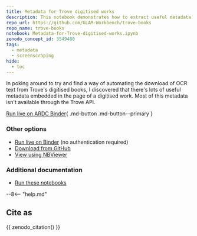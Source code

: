 ```yaml
---
title: Metadata for Trove digitised works
description: This notebook demonstrates how to extract useful metadata embedded in the page of a digitised work. Most of this metadata isn't available through the Trove API.
repo_url: https://github.com/GLAM-Workbench/trove-books
repo_name: trove-books
notebook: Metadata-for-Trove-digitised-works.ipynb
zenodo_concept_id: 3549480
tags:
  - metadata
  - screenscraping
hide:
  - toc
---
```


In poking around to try and find a way of automating the download of OCR text from Trove's digitised books, I discovered that there's lots of useful metadata embedded in the page of a digitised work. Most of this metadata isn't available through the Trove API.

[Run live on ARDC Binder](https://binderhub.rc.nectar.org.au/v2/gh/GLAM-Workbench/{{repo_name}}/HEAD?urlpath=/lab/tree/{{notebook}}){ .md-button .md-button--primary }

### Other options

* [Run live on Binder](https://mybinder.org/v2/gh/GLAM-Workbench/{{repo_name}}/HEAD?urlpath=/lab/tree/{{notebook}}) (no authentication required)
* [Download from GitHub](https://github.com/GLAM-Workbench/trove-books/blob/master/Metadata-for-Trove-digitised-works.ipynb)
* [View using NBViewer](https://nbviewer.jupyter.org/github/GLAM-Workbench/trove-books/blob/master/Metadata-for-Trove-digitised-works.ipynb)


### Additional documentation

* [Run these notebooks](../#run-these-notebooks)

--8<-- "help.md"

## Cite as

{{ zenodo_citation() }}